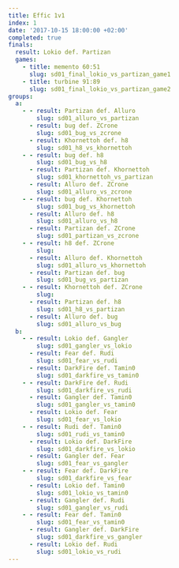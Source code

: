 ```yaml
---
title: Effic 1v1
index: 1
date: '2017-10-15 18:00:00 +02:00'
completed: true
finals:
  result: Lokio def. Partizan
  games:
    - title: memento 60:51
      slug: sd01_final_lokio_vs_partizan_game1
    - title: turbine 91:89
      slug: sd01_final_lokio_vs_partizan_game2
groups:
  a:
    - - result: Partizan def. Alluro
        slug: sd01_alluro_vs_partizan
      - result: bug def. ZCrone
        slug: sd01_bug_vs_zcrone
      - result: Khornettoh def. h8
        slug: sd01_h8_vs_khornettoh
    - - result: bug def. h8
        slug: sd01_bug_vs_h8
      - result: Partizan def. Khornettoh
        slug: sd01_khornettoh_vs_partizan
      - result: Alluro def. ZCrone
        slug: sd01_alluro_vs_zcrone
    - - result: bug def. Khornettoh
        slug: sd01_bug_vs_khornettoh
      - result: Alluro def. h8
        slug: sd01_alluro_vs_h8
      - result: Partizan def. ZCrone
        slug: sd01_partizan_vs_zcrone
    - - result: h8 def. ZCrone
        slug: 
      - result: Alluro def. Khornettoh
        slug: sd01_alluro_vs_khornettoh
      - result: Partizan def. bug
        slug: sd01_bug_vs_partizan
    - - result: Khornettoh def. ZCrone
        slug: 
      - result: Partizan def. h8
        slug: sd01_h8_vs_partizan
      - result: Alluro def. bug
        slug: sd01_alluro_vs_bug
  b:
    - - result: Lokio def. Gangler
        slug: sd01_gangler_vs_lokio
      - result: Fear def. Rudi
        slug: sd01_fear_vs_rudi
      - result: DarkFire def. Tamin0
        slug: sd01_darkfire_vs_tamin0
    - - result: DarkFire def. Rudi
        slug: sd01_darkfire_vs_rudi
      - result: Gangler def. Tamin0
        slug: sd01_gangler_vs_tamin0
      - result: Lokio def. Fear
        slug: sd01_fear_vs_lokio
    - - result: Rudi def. Tamin0
        slug: sd01_rudi_vs_tamin0
      - result: Lokio def. DarkFire
        slug: sd01_darkfire_vs_lokio
      - result: Gangler def. Fear
        slug: sd01_fear_vs_gangler
    - - result: Fear def. DarkFire
        slug: sd01_darkfire_vs_fear
      - result: Lokio def. Tamin0
        slug: sd01_lokio_vs_tamin0
      - result: Gangler def. Rudi
        slug: sd01_gangler_vs_rudi
    - - result: Fear def. Tamin0
        slug: sd01_fear_vs_tamin0
      - result: Gangler def. DarkFire
        slug: sd01_darkfire_vs_gangler
      - result: Lokio def. Rudi
        slug: sd01_lokio_vs_rudi
---
```

